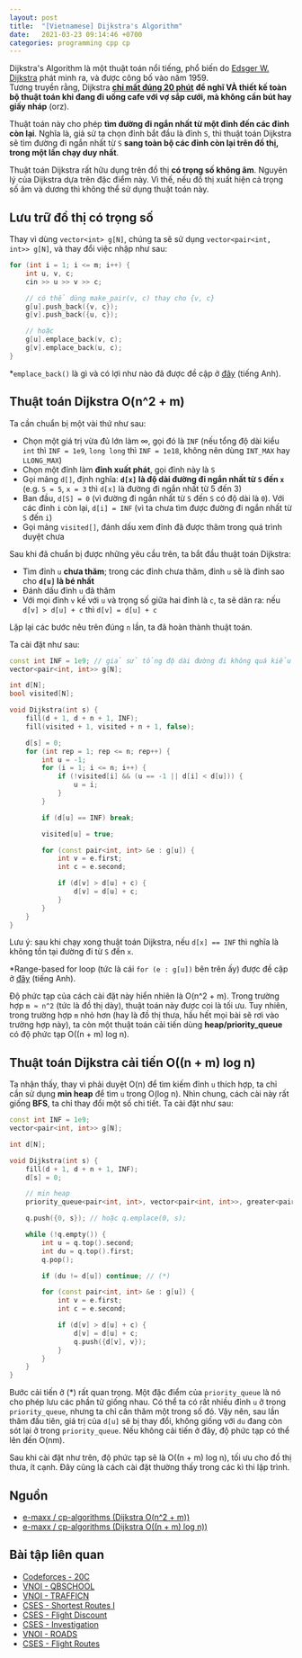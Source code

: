 ```yaml
---
layout: post
title:  "[Vietnamese] Dijkstra's Algorithm"
date:   2021-03-23 09:14:46 +0700
categories: programming cpp cp
---
```


Dijkstra's Algorithm là một thuật toán nổi tiếng, phổ biến do [Edsger W. Dijkstra](https://en.wikipedia.org/wiki/Edsger_W._Dijkstra) phát minh ra, và được công bố vào năm 1959.<br/>
Tương truyền rằng, Dijkstra [**chỉ mất đúng 20 phút**](https://cacm.acm.org/magazines/2010/8/96632-an-interview-with-edsger-w-dijkstra/fulltext)
**để nghĩ VÀ thiết kế toàn bộ thuật toán khi đang đi uống cafe với vợ sắp cưới, mà không cần bút hay giấy nháp** (orz).

Thuật toán này cho phép **tìm đường đi ngắn nhất từ một đỉnh đến các đỉnh còn lại**. Nghĩa là, giả sử ta chọn đỉnh bắt đầu là đỉnh `S`, thì thuật toán Dijkstra sẽ tìm đường đi ngắn nhất
từ `S` **sang toàn bộ các đỉnh còn lại trên đồ thị, trong một lần chạy duy nhất**.

Thuật toán Dijkstra rất hữu dụng trên đồ thị **có trọng số không âm**. Nguyên lý của Dijkstra dựa trên đặc điểm này. Vì thế, nếu đồ thị xuất hiện cả trọng số âm và dương thì không thể
sử dụng thuật toán này.

## Lưu trữ đồ thị có trọng số

Thay vì dùng `vector<int> g[N]`, chúng ta sẽ sử dụng `vector<pair<int, int>> g[N]`, và thay đổi việc nhập như sau:
```cpp
for (int i = 1; i <= m; i++) {
    int u, v, c;
    cin >> u >> v >> c;

    // có thể dùng make_pair(v, c) thay cho {v, c}
    g[u].push_back({v, c});
    g[v].push_back({u, c});

    // hoặc
    g[u].emplace_back(v, c);
    g[v].emplace_back(u, c);
}
```
\*`emplace_back()` là gì và có lợi như nào đã được đề cập ở [đây](/programming/cpp/cp/2021/03/16/my-favorite-cp-tricks.html) (tiếng Anh).

## Thuật toán Dijkstra O(n^2 + m)

Ta cần chuẩn bị một vài thứ như sau:
* Chọn một giá trị vừa đủ lớn làm ∞, gọi đó là `INF` (nếu tổng độ dài kiểu `int` thì `INF = 1e9`, `long long` thì `INF = 1e18`, không nên dùng `INT_MAX` hay `LLONG_MAX`)
* Chọn một đỉnh làm **đỉnh xuất phát**, gọi đỉnh này là `S`
* Gọi mảng `d[]`, định nghĩa: **`d[x]` là độ dài đường đi ngắn nhất từ `S` đến `x`** (e.g. `S = 5`, `x = 3` thì `d[x]` là đường đi ngắn nhất từ 5 đến 3)
* Ban đầu, `d[S] = 0` (vì đường đi ngắn nhất từ `S` đến `S` có độ dài là `0`). Với các đỉnh `i` còn lại, `d[i] = INF` (vì ta chưa tìm được đường đi ngắn nhất từ `S` đến `i`)
* Gọi mảng `visited[]`, đánh dấu xem đỉnh đã được thăm trong quá trình duyệt chưa

Sau khi đã chuẩn bị được những yêu cầu trên, ta bắt đầu thuật toán Dijkstra:
* Tìm đỉnh `u` **chưa thăm**; trong các đỉnh chưa thăm, đỉnh `u` sẽ là đỉnh sao cho **`d[u]` là bé nhất**
* Đánh dấu đỉnh `u` đã thăm
* Với mọi đỉnh `v` kề với `u` và trọng số giữa hai đỉnh là `c`, ta sẽ dãn ra: nếu `d[v] > d[u] + c` thì `d[v] = d[u] + c`

Lặp lại các bước nêu trên đúng `n` lần, ta đã hoàn thành thuật toán.

Ta cài đặt như sau:
```cpp
const int INF = 1e9; // giả sử tổng độ dài đường đi không quá kiểu 1e9
vector<pair<int, int>> g[N];

int d[N];
bool visited[N];

void Dijkstra(int s) {
    fill(d + 1, d + n + 1, INF);
    fill(visited + 1, visited + n + 1, false);

    d[s] = 0;
    for (int rep = 1; rep <= n; rep++) {
        int u = -1;
        for (i = 1; i <= n; i++) {
            if (!visited[i] && (u == -1 || d[i] < d[u])) {
                u = i;
            }
        }

        if (d[u] == INF) break;

        visited[u] = true;

        for (const pair<int, int> &e : g[u]) {
            int v = e.first;
            int c = e.second;

            if (d[v] > d[u] + c) {
                d[v] = d[u] + c;
            }
        }
    }
}
```

Lưu ý: sau khi chạy xong thuật toán Dijkstra, nếu `d[x] == INF` thì nghĩa là không tồn tại đường đi từ `S` đến `x`.

\*Range-based for loop (tức là cái `for (e : g[u])` bên trên ấy) được đề cập ở [đây](/programming/cpp/cp/2021/03/16/my-favorite-cp-tricks.html) (tiếng Anh).

Độ phức tạp của cách cài đặt này hiển nhiên là O(n^2 + m). Trong trường hợp `m ≈ n^2` (tức là đồ thị dày), thuật toán này được coi là tối ưu.
Tuy nhiên, trong trường hợp `m` nhỏ hơn (hay là đồ thị thưa, hầu hết mọi bài sẽ rơi vào trường hợp này), ta còn một thuật toán cải tiến dùng **heap/priority\_queue**
có độ phức tạp O((n + m) log n).

## Thuật toán Dijkstra cải tiến O((n + m) log n)

Ta nhận thấy, thay vì phải duyệt O(n) để tìm kiếm đỉnh `u` thích hợp, ta chỉ cần sử dụng **min heap** để tìm `u` trong O(log n).
Nhìn chung, cách cài này rất giống **BFS**, ta chỉ thay đổi một số chi tiết.
Ta cài đặt như sau:
```cpp
const int INF = 1e9;
vector<pair<int, int>> g[N];

int d[N];

void Dijkstra(int s) {
    fill(d + 1, d + n + 1, INF);
    d[s] = 0;

    // min heap
    priority_queue<pair<int, int>, vector<pair<int, int>>, greater<pair<int, int>>> q;

    q.push({0, s}); // hoặc q.emplace(0, s);

    while (!q.empty()) {
        int u = q.top().second;
        int du = q.top().first;
        q.pop();

        if (du != d[u]) continue; // (*)

        for (const pair<int, int> &e : g[u]) {
            int v = e.first;
            int c = e.second;

            if (d[v] > d[u] + c) {
                d[v] = d[u] + c;
                q.push({d[v], v});
            }
        }
    }
}
```

Bước cải tiến ở (\*) rất quan trọng. Một đặc điểm của `priority_queue` là nó cho phép lưu các phần tử giống nhau.
Có thể ta có rất nhiều đỉnh `u` ở trong `priority_queue`, nhưng ta chỉ cần thăm một trong số đó. Vậy nên, sau lần thăm đầu tiên, giá trị của `d[u]` sẽ bị thay đổi,
không giống với `du` đang còn sót lại ở trong `priority_queue`. Nếu không cải tiến ở đây, độ phức tạp có thể lên đến O(nm).

Sau khi cài đặt như trên, độ phức tạp sẽ là O((n + m) log n), tối ưu cho đồ thị thưa, ít cạnh. Đây cũng là cách cài đặt thường thấy trong các kì thi lập trình.

## Nguồn
* [e-maxx / cp-algorithms (Dijkstra O(n^2 + m))](https://cp-algorithms.com/graph/dijkstra.html)
* [e-maxx / cp-algorithms (Dijkstra O((n + m) log n))](https://cp-algorithms.com/graph/dijkstra_sparse.html)

## Bài tập liên quan
* [Codeforces - 20C](https://codeforces.com/problemset/problem/20/C)
* [VNOI - QBSCHOOL](https://codeforces.com/group/FLVn1Sc504/contest/274518/problem/W)
* [VNOI - TRAFFICN](https://codeforces.com/group/FLVn1Sc504/contest/274566/problem/N)
* [CSES - Shortest Routes I](https://cses.fi/problemset/task/1671)
* [CSES - Flight Discount](https://cses.fi/problemset/task/1195)
* [CSES - Investigation](https://cses.fi/problemset/task/1202)
* [VNOI - ROADS](https://codeforces.com/group/FLVn1Sc504/contest/274521/problem/V)
* [CSES - Flight Routes](https://cses.fi/problemset/task/1196)
